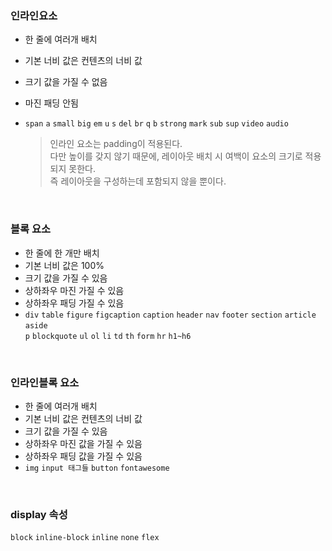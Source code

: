 ### 인라인요소
 - 한 줄에 여러개 배치
 - 기본 너비 값은 컨텐츠의 너비 값
 - 크기 값을 가질 수 없음
 - 마진 패딩 안됨
 - ```span``` ```a``` ```small``` ```big``` ```em``` ```u``` ```s``` ```del``` ```br``` ```q``` ```b```
   ```strong``` ```mark``` ```sub``` ```sup``` ```video``` ```audio```

   > 인라인 요소는 padding이 적용된다. <br/>
   > 다만 높이를 갖지 않기 때문에, 레이아웃 배치 시 여백이 요소의 크기로 적용되지 못한다.<br/>
   > 즉 레이아웃을 구성하는데 포함되지 않을 뿐이다. 

<br/>

### 블록 요소
 - 한 줄에 한 개만 배치
 - 기본 너비 값은 100%
 - 크기 값을 가질 수 있음
 - 상하좌우 마진 가질 수 있음
 - 상하좌우 패딩 가질 수 있음
 - ```div``` ```table``` ```figure``` ```figcaption``` ```caption``` ```header``` ```nav``` ```footer```
   ```section``` ```article``` ```aside```
   <br/>
   ```p``` ```blockquote``` ```ul``` ```ol``` ```li``` ```td``` ```th``` ```form``` ```hr``` ```h1~h6```

<br/>

### 인라인블록 요소
 - 한 줄에 여러개 배치
 - 기본 너비 값은 컨텐츠의 너비 값
 - 크기 값을 가질 수 있음
 - 상하좌우 마진 값을 가질 수 있음
 - 상하좌우 패딩 값을 가질 수 있음
 - ```img``` ```input 태그들``` ```button``` ```fontawesome```

<br />

### display 속성
```block``` ```inline-block``` ```inline``` ```none``` ```flex```

